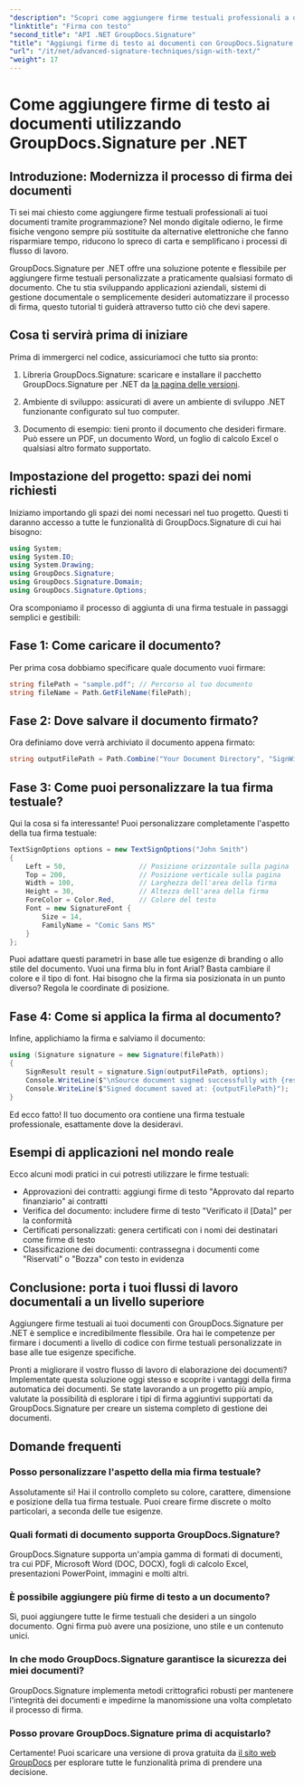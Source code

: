 ```yaml
---
"description": "Scopri come aggiungere firme testuali professionali a qualsiasi formato di documento con GroupDocs.Signature per .NET. Implementazione semplice con esempi di codice completi."
"linktitle": "Firma con testo"
"second_title": "API .NET GroupDocs.Signature"
"title": "Aggiungi firme di testo ai documenti con GroupDocs.Signature per .NET"
"url": "/it/net/advanced-signature-techniques/sign-with-text/"
"weight": 17
---
```


# Come aggiungere firme di testo ai documenti utilizzando GroupDocs.Signature per .NET

## Introduzione: Modernizza il processo di firma dei documenti

Ti sei mai chiesto come aggiungere firme testuali professionali ai tuoi documenti tramite programmazione? Nel mondo digitale odierno, le firme fisiche vengono sempre più sostituite da alternative elettroniche che fanno risparmiare tempo, riducono lo spreco di carta e semplificano i processi di flusso di lavoro.

GroupDocs.Signature per .NET offre una soluzione potente e flessibile per aggiungere firme testuali personalizzate a praticamente qualsiasi formato di documento. Che tu stia sviluppando applicazioni aziendali, sistemi di gestione documentale o semplicemente desideri automatizzare il processo di firma, questo tutorial ti guiderà attraverso tutto ciò che devi sapere.

## Cosa ti servirà prima di iniziare

Prima di immergerci nel codice, assicuriamoci che tutto sia pronto:

1. Libreria GroupDocs.Signature: scaricare e installare il pacchetto GroupDocs.Signature per .NET da [la pagina delle versioni](https://releases.groupdocs.com/signature/net/).

2. Ambiente di sviluppo: assicurati di avere un ambiente di sviluppo .NET funzionante configurato sul tuo computer.

3. Documento di esempio: tieni pronto il documento che desideri firmare. Può essere un PDF, un documento Word, un foglio di calcolo Excel o qualsiasi altro formato supportato.

## Impostazione del progetto: spazi dei nomi richiesti

Iniziamo importando gli spazi dei nomi necessari nel tuo progetto. Questi ti daranno accesso a tutte le funzionalità di GroupDocs.Signature di cui hai bisogno:

```csharp
using System;
using System.IO;
using System.Drawing;
using GroupDocs.Signature;
using GroupDocs.Signature.Domain;
using GroupDocs.Signature.Options;
```

Ora scomponiamo il processo di aggiunta di una firma testuale in passaggi semplici e gestibili:

## Fase 1: Come caricare il documento?

Per prima cosa dobbiamo specificare quale documento vuoi firmare:

```csharp
string filePath = "sample.pdf"; // Percorso al tuo documento
string fileName = Path.GetFileName(filePath);
```

## Fase 2: Dove salvare il documento firmato?

Ora definiamo dove verrà archiviato il documento appena firmato:

```csharp
string outputFilePath = Path.Combine("Your Document Directory", "SignWithText", fileName);
```

## Fase 3: Come puoi personalizzare la tua firma testuale?

Qui la cosa si fa interessante! Puoi personalizzare completamente l'aspetto della tua firma testuale:

```csharp
TextSignOptions options = new TextSignOptions("John Smith")
{
    Left = 50,                  // Posizione orizzontale sulla pagina
    Top = 200,                  // Posizione verticale sulla pagina
    Width = 100,                // Larghezza dell'area della firma
    Height = 30,                // Altezza dell'area della firma
    ForeColor = Color.Red,      // Colore del testo
    Font = new SignatureFont { 
        Size = 14, 
        FamilyName = "Comic Sans MS" 
    }
};
```

Puoi adattare questi parametri in base alle tue esigenze di branding o allo stile del documento. Vuoi una firma blu in font Arial? Basta cambiare il colore e il tipo di font. Hai bisogno che la firma sia posizionata in un punto diverso? Regola le coordinate di posizione.

## Fase 4: Come si applica la firma al documento?

Infine, applichiamo la firma e salviamo il documento:

```csharp
using (Signature signature = new Signature(filePath))
{
    SignResult result = signature.Sign(outputFilePath, options);
    Console.WriteLine($"\nSource document signed successfully with {result.Succeeded.Count} signature(s).");
    Console.WriteLine($"Signed document saved at: {outputFilePath}");
}
```

Ed ecco fatto! Il tuo documento ora contiene una firma testuale professionale, esattamente dove la desideravi.

## Esempi di applicazioni nel mondo reale

Ecco alcuni modi pratici in cui potresti utilizzare le firme testuali:

- Approvazioni dei contratti: aggiungi firme di testo "Approvato dal reparto finanziario" ai contratti
- Verifica del documento: includere firme di testo "Verificato il [Data]" per la conformità
- Certificati personalizzati: genera certificati con i nomi dei destinatari come firme di testo
- Classificazione dei documenti: contrassegna i documenti come "Riservati" o "Bozza" con testo in evidenza

## Conclusione: porta i tuoi flussi di lavoro documentali a un livello superiore

Aggiungere firme testuali ai tuoi documenti con GroupDocs.Signature per .NET è semplice e incredibilmente flessibile. Ora hai le competenze per firmare i documenti a livello di codice con firme testuali personalizzate in base alle tue esigenze specifiche.

Pronti a migliorare il vostro flusso di lavoro di elaborazione dei documenti? Implementate questa soluzione oggi stesso e scoprite i vantaggi della firma automatica dei documenti. Se state lavorando a un progetto più ampio, valutate la possibilità di esplorare i tipi di firma aggiuntivi supportati da GroupDocs.Signature per creare un sistema completo di gestione dei documenti.

## Domande frequenti

### Posso personalizzare l'aspetto della mia firma testuale?

Assolutamente sì! Hai il controllo completo su colore, carattere, dimensione e posizione della tua firma testuale. Puoi creare firme discrete o molto particolari, a seconda delle tue esigenze.

### Quali formati di documento supporta GroupDocs.Signature?

GroupDocs.Signature supporta un'ampia gamma di formati di documenti, tra cui PDF, Microsoft Word (DOC, DOCX), fogli di calcolo Excel, presentazioni PowerPoint, immagini e molti altri.

### È possibile aggiungere più firme di testo a un documento?

Sì, puoi aggiungere tutte le firme testuali che desideri a un singolo documento. Ogni firma può avere una posizione, uno stile e un contenuto unici.

### In che modo GroupDocs.Signature garantisce la sicurezza dei miei documenti?

GroupDocs.Signature implementa metodi crittografici robusti per mantenere l'integrità dei documenti e impedirne la manomissione una volta completato il processo di firma.

### Posso provare GroupDocs.Signature prima di acquistarlo?

Certamente! Puoi scaricare una versione di prova gratuita da [il sito web GroupDocs](https://releases.groupdocs.com/) per esplorare tutte le funzionalità prima di prendere una decisione.